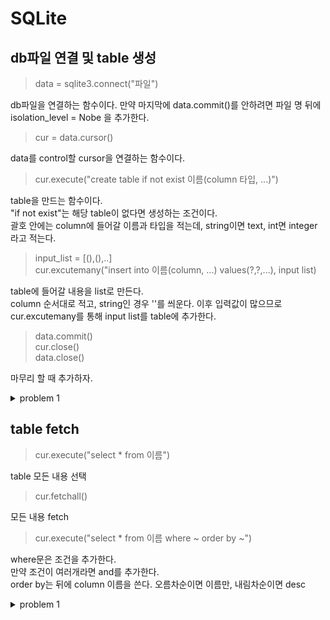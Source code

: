 # SQLite

## db파일 연결 및 table 생성

>data = sqlite3.connect("파일")

db파일을 연결하는 함수이다. 만약 마지막에 data.commit()를 안하려면 파일 명 뒤에 isolation_level = Nobe 을 추가한다.    
>cur = data.cursor()  

data를 control할 cursor을 연결하는 함수이다.  

>cur.execute("create table if not exist 이름(column 타입, ...)")

table을 만드는 함수이다.  
"if not exist"는 해당 table이 없다면 생성하는 조건이다.  
괄호 안에는 column에 들어갈 이름과 타입을 적는데, string이면 text, int면 integer 라고 적는다.  

> input_list = [(),(),..]  
cur.excutemany("insert into 이름(column, ...) values(?,?,...), input list)

table에 들어갈 내용을 list로 만든다.  
column 순서대로 적고, string인 경우 ''를 씌운다.
이후 입력값이 많으므로 cur.excutemany를 통해 input list를 table에 추가한다. 

>data.commit()  
cur.close()  
data.close()  

마무리 할 때 추가하자. 

<details>
<summary> problem 1 </summary>
<div markdown="1">

```python
def create() -> None:
    '''
        create() connects a database named |titanic.db| and creates a table |Company| in it.

        Columns and data types of table |Company| are as follow:
            |Employee|   - string
            |Department| - string
            |Salary|     - int
            |Gender|     - string
        
        The order of data insertion does not matter.
    '''
    # BEGIN_YOUR_CODE
    
    data = sqlite3.connect("titanic.db")
    cur = data.cursor()
    cur.execute("create table if not exists Company(Employee text, Department text, Salary integer, Gender text)")
    input_list = [('John', 'sales', 5000, 'M'), 
            ('Allen', 'accounting', 6000, 'M'), 
            ('Martin', 'research', 3500, 'M'), 
            ('Mary', 'sales', 5500, 'F'), 
            ('Smith', 'research', 4500, 'M')]
    cur.executemany("insert into Company (Employee, Department, Salary, Gender) values(?,?,?,?)", input_list)
    data.commit()
    cur.close()
    data.close()
    
    # END_YOUR_CODE
    
create()
```

</div>
</details>  

## table fetch

>cur.execute("select * from 이름")

table 모든 내용 선택

>cur.fetchall()

모든 내용 fetch

>cur.execute("select * from 이름 where ~ order by ~")

where문은 조건을 추가한다.  
만약 조건이 여러개라면 and를 추가한다.  
order by는 뒤에 column 이름을 쓴다. 오름차순이면 이름만, 내림차순이면 desc  

<details>
<summary> problem 1 </summary>
<div markdown="1">

```python
def select2() -> List[Tuple[int, str, int, int]]:
    '''
        select2() fetches all data satisfying certain condition from table |Titatic| in database |titanic.db|
            and returns them as a list of tuples.

        Columns and data types of table |Titanic| are as follow:
            |Pclass|   - int
            |Name|     - string
            |Survived| - int
            |Age|      - int
        
        The returned list should be formatted as follow:
            [ Tuple_1, ..., Tuple_N ]
            where N is # of fetched data and
            Tuple_n = ( |Pclass|, |Name|, |Survived|, |Age| ), |Survived| == 1, |Age| < 65
            for 1 <= n <= N.

        The tuples should be arranged in ascending order of |Age|.
        The order of tuples with the same |Age| does not matter.
    '''
    # BEGIN_YOUR_CODE
    
    data = sqlite3.connect("titanic.db")
    cur = data.cursor()
    cur.execute("select * from Titanic where Survived == 1 and Age < 65 order by Age")
    return (cur.fetchall())

    # END_YOUR_CODE

select2()
```

</div>
</details> 

